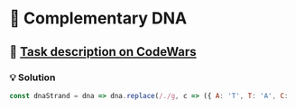 # 📝 Complementary DNA

## 🔗 [Task description on CodeWars](https://www.codewars.com/kata/554e4a2f232cdd87d9000038)

### 💡 Solution

```javascript
const dnaStrand = dna => dna.replace(/./g, c => ({ A: 'T', T: 'A', C: 'G', G: 'C' }[c]));
```
